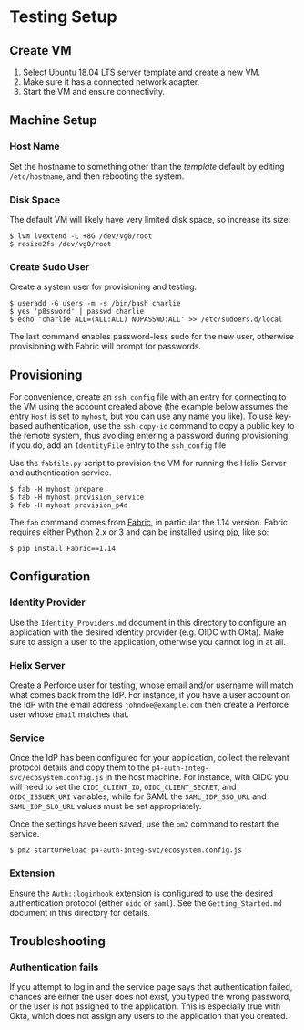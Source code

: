 # Testing Setup

## Create VM

1. Select Ubuntu 18.04 LTS server template and create a new VM.
1. Make sure it has a connected network adapter.
1. Start the VM and ensure connectivity.

## Machine Setup

### Host Name

Set the hostname to something other than the _template_ default by editing `/etc/hostname`, and then rebooting the system.

### Disk Space

The default VM will likely have very limited disk space, so increase its size:

```shell
$ lvm lvextend -L +8G /dev/vg0/root
$ resize2fs /dev/vg0/root
```

### Create Sudo User

Create a system user for provisioning and testing.

```shell
$ useradd -G users -m -s /bin/bash charlie
$ yes 'p8ssword' | passwd charlie
$ echo 'charlie ALL=(ALL:ALL) NOPASSWD:ALL' >> /etc/sudoers.d/local
```

The last command enables password-less sudo for the new user, otherwise provisioning with Fabric will prompt for passwords.

## Provisioning

For convenience, create an `ssh_config` file with an entry for connecting to the VM using the account created above (the example below assumes the entry `Host` is set to `myhost`, but you can use any name you like). To use key-based authentication, use the `ssh-copy-id` command to copy a public key to the remote system, thus avoiding entering a password during provisioning; if you do, add an `IdentityFile` entry to the `ssh_config` file

Use the `fabfile.py` script to provision the VM for running the Helix Server and authentication service.

```shell
$ fab -H myhost prepare
$ fab -H myhost provision_service
$ fab -H myhost provision_p4d
```

The `fab` command comes from [Fabric](https://www.fabfile.org), in particular the 1.14 version. Fabric requires either [Python](https://www.python.org) 2.x or 3 and can be installed using [pip](https://pypi.org/project/pip/), like so:

```shell
$ pip install Fabric==1.14
```

## Configuration

### Identity Provider

Use the `Identity_Providers.md` document in this directory to configure an application with the desired identity provider (e.g. OIDC with Okta). Make sure to assign a user to the application, otherwise you cannot log in at all.

### Helix Server

Create a Perforce user for testing, whose email and/or username will match what comes back from the IdP. For instance, if you have a user account on the IdP with the email address `johndoe@example.com` then create a Perforce user whose `Email` matches that.

### Service

Once the IdP has been configured for your application, collect the relevant protocol details and copy them to the `p4-auth-integ-svc/ecosystem.config.js` in the host machine. For instance, with OIDC you will need to set the `OIDC_CLIENT_ID`, `OIDC_CLIENT_SECRET`, and `OIDC_ISSUER_URI` variables, while for SAML the `SAML_IDP_SSO_URL` and `SAML_IDP_SLO_URL` values must be set appropriately.

Once the settings have been saved, use the `pm2` command to restart the service.

```shell
$ pm2 startOrReload p4-auth-integ-svc/ecosystem.config.js
```

### Extension

Ensure the `Auth::loginhook` extension is configured to use the desired authentication protocol (either `oidc` or `saml`). See the `Getting_Started.md` document in this directory for details.

## Troubleshooting

### Authentication fails

If you attempt to log in and the service page says that authentication failed, chances are either the user does not exist, you typed the wrong password, or the user is not assigned to the application. This is especially true with Okta, which does not assign any users to the application that you created.
